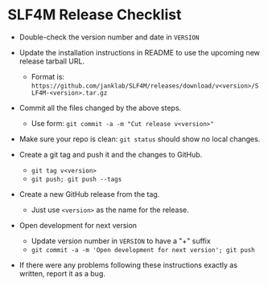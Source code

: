 # SLF4M Release Checklist

* Double-check the version number and date in `VERSION`
* Update the installation instructions in README to use the upcoming new release tarball URL.
  * Format is: `https://github.com/janklab/SLF4M/releases/download/v<version>/SLF4M-<version>.tar.gz`
* Commit all the files changed by the above steps.
  * Use form: `git commit -a -m "Cut release v<version>"`
* Make sure your repo is clean: `git status` should show no local changes.
* Create a git tag and push it and the changes to GitHub.
  * `git tag v<version>`
  * `git push; git push --tags`
* Create a new GitHub release from the tag.
  * Just use `<version>` as the name for the release.
* Open development for next version
  * Update version number in `VERSION` to have a "+" suffix
  * `git commit -a -m 'Open development for next version'; git push`

* If there were any problems following these instructions exactly as written, report it as a bug.
